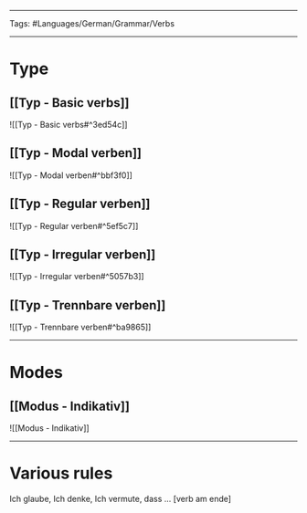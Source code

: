 ___
Tags: #Languages/German/Grammar/Verbs 
___
# Type
## [[Typ - Basic verbs]]
![[Typ - Basic verbs#^3ed54c]]

## [[Typ - Modal verben]]
![[Typ - Modal verben#^bbf3f0]]

## [[Typ - Regular verben]]
![[Typ - Regular verben#^5ef5c7]]

## [[Typ - Irregular verben]]
![[Typ - Irregular verben#^5057b3]]

## [[Typ - Trennbare verben]]
![[Typ - Trennbare verben#^ba9865]]

---

# Modes
## [[Modus - Indikativ]]
![[Modus - Indikativ]]

---
# Various rules
Ich glaube, Ich denke, Ich vermute, dass ... [verb am ende]
